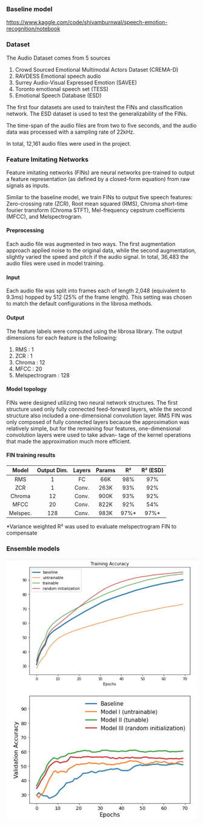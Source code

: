 ### Baseline model
https://www.kaggle.com/code/shivamburnwal/speech-emotion-recognition/notebook

### Dataset
The Audio Dataset comes from 5 sources
1. Crowd Sourced Emotional Multimodal Actors Dataset (CREMA-D)
2. RAVDESS Emotional speech audio
3. Surrey Audio-Visual Expressed Emotion (SAVEE)
4. Toronto emotional speech set (TESS)
5. Emotional Speech Database (ESD)

The first four datasets are used to train/test the FINs and classification network. The ESD dataset is used to test the generalizability of the FINs.

The time-span of the audio files are from two to five seconds, and the audio data was processed with a sampling rate of 22kHz. 

In total, 12,161 audio files were used in the project.

### Feature Imitating Networks
Feature imitating networks (FINs) are neural networks pre-trained to output a feature representation (as defined by a closed-form equation) from raw signals as inputs.

Similar to the baseline model, we train FINs to output five speech features: Zero-crossing rate (ZCR), Root mean squared (RMS), Chroma short-time fourier transform (Chroma STFT), Mel-frequency cepstrum coefficients (MFCC), and Melspectrogram.

#### Preprocessing
Each audio file was augmented in two ways. The first augmentation approach applied noise to the original data, while the second augmentation, slightly varied the speed and pitch if the audio signal. In total, 36,483 the audio files were used in model training.

#### Input
Each audio file was split into frames each of length 2,048 (equivalent to 9.3ms) hopped by 512 (25% of the frame length). This setting was chosen to match the default configurations in the librosa methods. 

#### Output
The feature labels were computed using the librosa library.
The output dimensions for each feature is the following:
1. RMS : 1
2. ZCR : 1
3. Chroma : 12
4. MFCC : 20
5. Melspectrogram : 128

#### Model topology
FINs were designed utilizing two neural network structures. The first structure used only fully connected feed-forward layers, while the second structure also included a one-dimensional convolution layer. RMS FIN was only composed of fully connected layers because the approximation was relatively simple, but for the remaining four features, one-dimensional convolution layers were used to take advan- tage of the kernel operations that made the approximation much more efficient.

#### FIN training results

|   Model  | Output Dim. | Layers | Params |  R²  | R² (ESD) |
|:--------:|:-----------:|:------:|:------:|:----:|:-------------:|
|    RMS   |      1      |   FC   |   66K  |  98% |      97%      |
|    ZCR   |      1      |  Conv. |  263K  |  93% |      92%      |
|  Chroma  |      12     |  Conv. |  900K  |  93% |      92%      |
|   MFCC   |      20     |  Conv. |  822K  |  92% |      54%      |
| Melspec. |     128     |  Conv. |  983K  | 97%* |      97%*     |


*Variance weighted R² was used to evaluate melspectrogram FIN to compensate 

### Ensemble models
![learning_curves](/speech_emotion_recognition_using_feature_imitating_networks/SER/learning_curves.jpg)